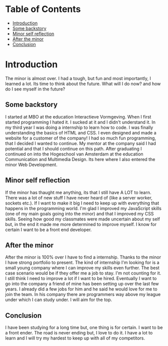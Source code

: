 # Table of Contents
- [Introduction](#introduction)
- [Some backstory](#some-backstory)
- [Minor self reflection](#minor-self-reflectiom)
- [After the minor](#after-the-minor)
- [Conclusion](#conclusion)

# Introduction
The minor is almost over. I had a tough, but fun and most importantly, I learned a lot.
Its time to think about the future. What will I do now? and how do I see myself in the future?

## Some backstory
I started at MBO at the education Interactieve Vormgeving. When I first started programming I hated it. I sucked at it
and I didn't understand it. In my third year I was doing a internship to learn how to code. I was finally understanding
the basics of HTML and CSS. I even designed and made a website for a customer of the company!
I had so much fun programming, that I decided I wanted to continue.
My mentor at the company said I had potential and that I should continue on this path.
After graduating I continued on into the Hogeschool van Amsterdam at the education Communication and Multimedia Design.
Its here where I also entered the minor Web Development.

## Minor self reflection
If the minor has thaught me anything, its that I still have A LOT to learn. 
There was a lot of new stuff I have never heard of (like a server worker, sockets etc.).
If I want to make it big I need to keep up with everything that happens in the programming world.
I'm glad I improved my JavaScript skills (one of my main goals going into the minor) and that I improved my CSS skills.
Seeing how good my classmates were made uncertain about my self but, in the end it made me more determined to improve myself.
I know for certain I want to be a front end developer.

## After the minor
After the minor is 100% over I have to find a internship. Thanks to the minor I have strong portfolio to present. 
The kind of internship I'm looking for is a small young company where I can improve my skills even further.
The best case scenario would be if they offer me a job to stay. I'm not counting for it.
I still think I need to improve a lot if I want to be hired. 
Eventually I want to go into the company a friend of mine has been setting up over the last few years. 
I already did a few jobs for him and he said he would love for me to join the team. 
In his company there are programmers way above my league under which I can study under.
I will aim for the top.

## Conclusion
I have been studying for a long time but, one thing is for certain. I want to be a front ender. The road is never ending
but, I love to do it. I have a lot to learn and I will try my hardest to keep up with all of my competitors.
